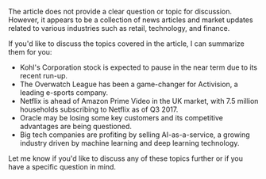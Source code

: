 The article does not provide a clear question or topic for discussion. However, it appears to be a collection of news articles and market updates related to various industries such as retail, technology, and finance.

If you'd like to discuss the topics covered in the article, I can summarize them for you:

* Kohl's Corporation stock is expected to pause in the near term due to its recent run-up.
* The Overwatch League has been a game-changer for Activision, a leading e-sports company.
* Netflix is ahead of Amazon Prime Video in the UK market, with 7.5 million households subscribing to Netflix as of Q3 2017.
* Oracle may be losing some key customers and its competitive advantages are being questioned.
* Big tech companies are profiting by selling AI-as-a-service, a growing industry driven by machine learning and deep learning technology.

Let me know if you'd like to discuss any of these topics further or if you have a specific question in mind.